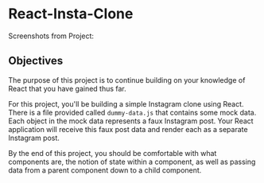 # React-Insta-Clone


Screenshots from Project:

## Objectives

The purpose of this project is to continue building on your knowledge of React that you have gained thus far. 

For this project, you'll be building a simple Instagram clone using React. There is a file provided called `dummy-data.js` that contains some mock data. Each object in the mock data represents a faux Instagram post. Your React application will receive this faux post data and render each as a separate Instagram post.

By the end of this project, you should be comfortable with what components are, the notion of state within a component, as well as passing data from a parent component down to a child component.
